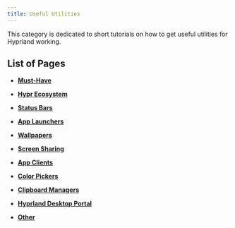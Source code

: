 ```yaml
---
title: Useful Utilities
---
```


This category is dedicated to short tutorials on how to get useful utilities for
Hyprland working.

## List of Pages

- **[Must-Have](./Must-have)**

- **[Hypr Ecosystem](./Hypr-Ecosystem)**

- **[Status Bars](./Status-Bars)**

- **[App Launchers](./App-Launchers)**

- **[Wallpapers](./Wallpapers)**

- **[Screen Sharing](./Screen-Sharing)**

- **[App Clients](./App-Clients)**

- **[Color Pickers](./Color-Pickers)**

- **[Clipboard Managers](./Clipboard-Managers)**

- **[Hyprland Desktop Portal](./Hyprland-desktop-portal)**

- **[Other](./Other)**
